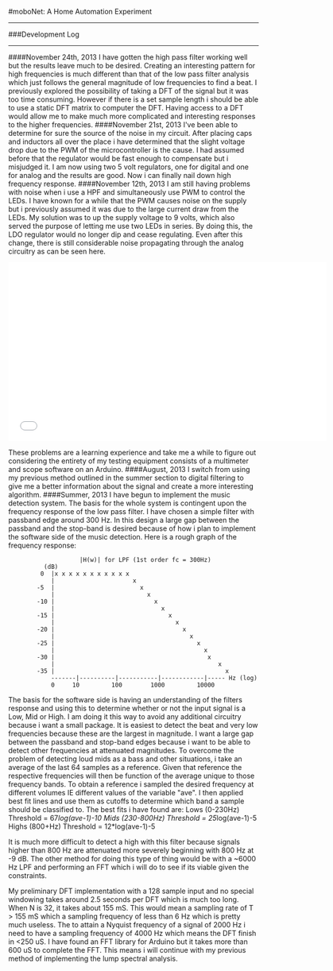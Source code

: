 #moboNet: A Home Automation Experiment

- - -
###Development Log
- - -
####November 24th, 2013
I have gotten the high pass filter working well but the results leave much to be desired. Creating an interesting pattern for high frequencies is much different than that of the low pass filter analysis which just follows the general magnitude of low frequencies to find a beat. I previously explored the possibility of taking a DFT of the signal but it was too time consuming. However if there is a set sample length i should be able to use a static DFT matrix to computer the DFT. Having access to a DFT would allow me to make much more complicated and interesting responses to the higher frequencies.
####November 21st, 2013
I've been able to determine for sure the source of the noise in my circuit. After placing caps and inductors all over the place i have determined that the slight voltage drop due to the PWM of the microcontroller is the cause. I had assumed before that the regulator would be fast enough to compensate but i misjudged it. I am now using two 5 volt regulators, one for digital and one for analog and the results are good. Now i can finally nail down high frequency response.
####November 12th, 2013
I am still having problems with noise when i use a HPF and simultaneously use PWM to control the LEDs. I have known for a while that the PWM causes noise on the supply but i previously assumed it was due to the large current draw from the LEDs. My solution was to up the supply voltage to 9 volts, which also served the purpose of letting me use two LEDs in series. By doing this, the LDO regulator would no longer dip and cease regulating. Even after this change, there is still considerable noise propagating through the analog circuitry as can be seen here.

<p align="center"><iframe width="640" height="360" src="//www.youtube.com/embed/A965EX2jdWM" frameborder="0" allowfullscreen></iframe></p>

These problems are a learning experience and take me a while to figure out considering the entirety of my testing equipment consists of a multimeter and scope software on an Arduino.
####August, 2013
I switch from using my previous method outlined in the summer section to digital filtering to give me a better information about the signal and create a more interesting algorithm.
####Summer, 2013
I have begun to implement the music detection system. The basis for the whole system is contingent upon the frequency response of the low pass filter. I have chosen a simple filter with passband edge around 300 Hz. In this design a large gap between the passband and the stop-band is desired because of how i plan to implement the software side of the music detection. Here is a rough graph of the frequency response:

                        |H(w)| for LPF (1st order fc = 300Hz)
              (dB)
             0  |x x x x x x x x x x x 
                |                      x 
            -5  |                        x 
                |                          x
            -10 |                            x
                |                              x              
            -15 |                                x               
                |                                  x         
            -20 |                                    x           
                |                                      x         
            -25 |                                        x            
                |                                          x            
            -30 |                                           x                  
                |                                              x      
            -35 |                                                x      
                -------|----------|-----------|------------|----- Hz (log)
                0     10         100        1000         10000   

The basis for the software side is having an understanding of the filters response and using this to determine whether or not the input signal is a Low, Mid or High. I am doing it this way to avoid any additional circuitry because i want a small package. It is easiest to detect the beat and very low frequencies because these are the largest in magnitude. I want a large gap between the passband and stop-band edges because i want to be able to detect other frequencies at attenuated magnitudes. To overcome the problem of detecting loud mids as a bass and other situations, i take an average of the last 64 samples as a reference. Given that reference the respective frequencies will then be function of the average unique to those frequency bands. To obtain a reference i sampled the desired frequency at different volumes IE different  values of the variable "ave". I then applied best fit lines and use them as cutoffs to determine which band a sample should be classified to. The best fits i have found are: 
    Lows  (0-230Hz)   Threshold = 67*log(ave-1)-10
    Mids  (230-800Hz) Threshold = 25*log(ave-1)-5
    Highs (800+Hz)    Threshold = 12*log(ave-1)-5

It is much more difficult to detect a high with this filter because signals higher than 800 Hz are attenuated more severely beginning with 800 Hz at -9 dB. The other method for doing this type of thing would be with a ~6000 Hz LPF and performing an FFT which i will do to see if its viable given the constraints.

My preliminary DFT implementation with a 128 sample input and no special windowing takes around 2.5 seconds per DFT which is much too long. When N is 32, it takes about 155 mS. This would mean a sampling rate of T > 155 mS which a sampling frequency of less than 6 Hz which is pretty much useless. The to attain a Nyquist frequency of a signal of 2000 Hz i need to have a sampling frequency of 4000 Hz which means the DFT finish in <250 uS. I have found an FFT library for Arduino but it takes more than 600 uS to complete the FFT.
This means i will continue with my previous method of implementing the lump spectral analysis.